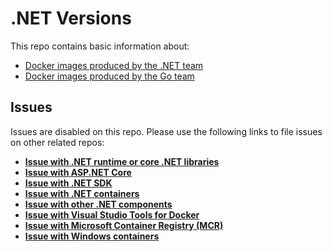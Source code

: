 # .NET Versions

This repo contains basic information about:

- [Docker images produced by the .NET team](./build-info/docker)
- [Docker images produced by the Go team](./build-info/microsoft/go-images)

## Issues

Issues are disabled on this repo. Please use the following links to file issues on other related repos:

- **[Issue with .NET runtime or core .NET libraries](https://github.com/dotnet/runtime/issues/new/choose)**
- **[Issue with ASP.NET Core](https://github.com/dotnet/efcore/issues/new/choose)**
- **[Issue with .NET SDK](https://github.com/dotnet/sdk/issues/new/choose)**
- **[Issue with .NET containers](https://github.com/dotnet/dotnet-docker/issues/new/choose)**
- **[Issue with other .NET components](https://github.com/dotnet/core/blob/master/Documentation/core-repos.md)**
- **[Issue with Visual Studio Tools for Docker](https://github.com/microsoft/dockertools/issues)**
- **[Issue with Microsoft Container Registry (MCR)](https://github.com/microsoft/containerregistry/issues)**
- **[Issue with Windows containers](https://github.com/Microsoft/Windows-Containers/issues)**
